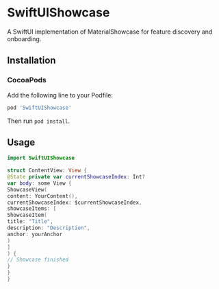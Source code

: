 # SwiftUIShowcase

A SwiftUI implementation of MaterialShowcase for feature discovery and onboarding.

## Installation

### CocoaPods

Add the following line to your Podfile:

```ruby
pod 'SwiftUIShowcase'
```

Then run `pod install`.

## Usage

```swift
import SwiftUIShowcase

struct ContentView: View {
@State private var currentShowcaseIndex: Int?
var body: some View {
ShowcaseView(
content: YourContent(),
currentShowcaseIndex: $currentShowcaseIndex,
showcaseItems: [
ShowcaseItem(
title: "Title",
description: "Description",
anchor: yourAnchor
)
]
) {
// Showcase finished
}
}
}
```
